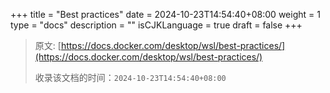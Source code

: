 +++
title = "Best practices"
date = 2024-10-23T14:54:40+08:00
weight = 1
type = "docs"
description = ""
isCJKLanguage = true
draft = false
+++

> 原文: [https://docs.docker.com/desktop/wsl/best-practices/](https://docs.docker.com/desktop/wsl/best-practices/)
>
> 收录该文档的时间：`2024-10-23T14:54:40+08:00`
